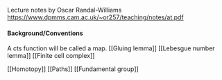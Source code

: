 Lecture notes by Oscar Randal-Williams
https://www.dpmms.cam.ac.uk/~or257/teaching/notes/at.pdf

#### Background/Conventions
A cts function will be called a map.
[[Gluing lemma]]
[[Lebesgue number lemma]]
[[Finite cell complex]]



[[Homotopy]]
[[Paths]]
[[Fundamental group]]